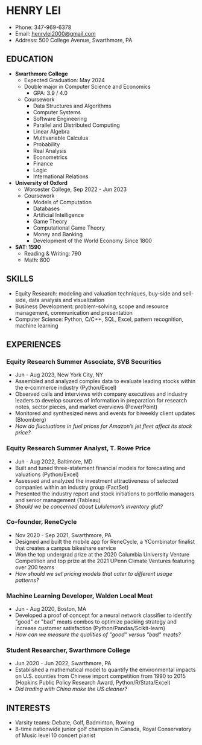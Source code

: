 # HENRY LEI
- Phone: 347-969-6378
- Email: henrylei2000@gmail.com
- Address: 500 College Avenue, Swarthmore, PA

## EDUCATION
- **Swarthmore College**
  - Expected Graduation: May 2024
  - Double major in Computer Science and Economics
    - GPA: 3.9 / 4.0
  - Coursework
    - Data Structures and Algorithms
    - Computer Systems
    - Software Engineering
    - Parallel and Distributed Computing
    - Linear Algebra
    - Multivariable Calculus
    - Probability
    - Real Analysis
    - Econometrics
    - Finance
    - Logic
    - International Relations
- **University of Oxford**
  - Worcester College, Sep 2022 - Jun 2023
  - Coursework
    - Models of Computation
    - Databases
    - Artificial Intelligence
    - Game Theory
    - Computational Game Theory
    - Money and Banking
    - Development of the World Economy Since 1800
- **SAT: 1590**
  - Reading & Writing: 790
  - Math: 800
  
## SKILLS
- Equity Research: modeling and valuation techniques, buy-side and sell-side, data analysis and visualization
- Business Development: problem-solving, scope and resource management, communication and presentation
- Computer Science: Python, C/C++, SQL, Excel, pattern recognition, machine learning

## EXPERIENCES
### Equity Research Summer Associate, SVB Securities
- Jun - Aug 2023, New York City, NY
- Assembled and analyzed complex data to evaluate leading stocks within the e-commerce industry (Python/Excel)
- Observed calls and interviews with company executives and industry leaders to develop sources of information in preparation for research notes, sector pieces, and market overviews (PowerPoint)
- Monitored and synthesized news and events for biweekly client updates (Bloomberg)
- _How do fluctuations in fuel prices for Amazon’s jet fleet affect its stock price?_

### Equity Research Summer Analyst, T. Rowe Price
- Jun - Aug 2022, Baltimore, MD
- Built and tuned three-statement financial models for forecasting and valuations (Python/Excel)
- Assessed and analyzed the investment attractiveness of selected companies within an industry group (FactSet)
- Presented the industry report and stock initiations to portfolio managers and senior management (Tableau)
- _Should we be concerned about Lululemon’s inventory glut?_

### Co-founder, ReneCycle
- Nov 2020 - Sep 2021, Swarthmore, PA
- Designed and built the mobile app for ReneCycle, a YCombinator finalist that creates a campus bikeshare service
- Won the top undergrad prize at the 2020 Columbia University Venture Competition and top prize at the 2021 UPenn Climate Ventures featuring over 200 teams
- _How should we set pricing models that cater to different usage patterns?_

### Machine Learning Developer, Walden Local Meat
- Jun - Aug 2020, Boston, MA
- Developed a proof of concept for a neural network classifier to identify "good" or "bad" meats combos to optimize packing strategy and increase customer satisfaction (Python/Pandas/Scikit-learn)
- _How can we measure the qualities of "good" versus "bad" meats?_

### Student Researcher, Swarthmore College
- Jun 2020 - Jun 2022, Swarthmore, PA
- Established a mathematical model to quantify the environmental impacts on U.S. counties from Chinese import competition from 1990 to 2015 (Hopkins Public Policy Research Award, Python/R/Stata/Excel)
- _Did trading with China make the US cleaner?_

## INTERESTS
- Varsity teams: Debate, Golf, Badminton, Rowing
- 8-time nationwide junior golf champion in Canada, Royal Conservatory of Music level 10 concert pianist
